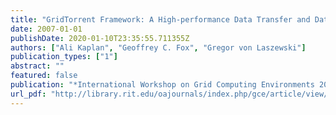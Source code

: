 ```yaml
---
title: "GridTorrent Framework: A High-performance Data Transfer and Data Sharing Framework for Scientific Computing"
date: 2007-01-01
publishDate: 2020-01-10T23:35:55.711355Z
authors: ["Ali Kaplan", "Geoffrey C. Fox", "Gregor von Laszewski"]
publication_types: ["1"]
abstract: ""
featured: false
publication: "*International Workshop on Grid Computing Environments 2007 in Conjunction with SC07*"
url_pdf: "http://library.rit.edu/oajournals/index.php/gce/article/view/85/46"
---
```


